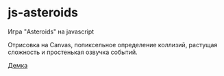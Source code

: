 js-asteroids
============

Игра "Asteroids" на javascript

Отрисовка на Canvas, попиксельное определение коллизий, растущая сложность и простенькая озвучка событий.

[Демка](http://ater.me/asteroids/)
